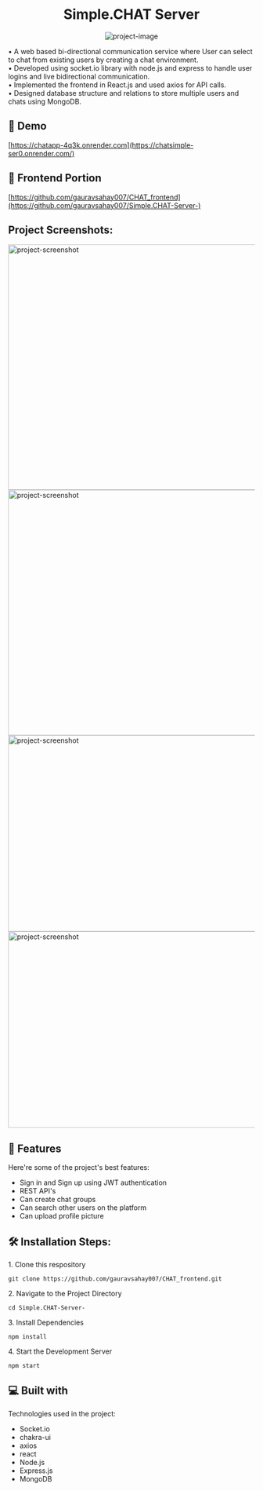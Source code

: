 <h1 align="center" id="title">Simple.CHAT Server</h1>

<p align="center"><img src="https://socialify.git.ci/gauravsahay007/Simple.CHAT-Server-/image?language=1&amp;name=1&amp;owner=1&amp;pattern=Brick%20Wall&amp;stargazers=1&amp;theme=Light" alt="project-image"></p>

<p id="description">• A web based bi-directional communication service where User can select to chat from existing users by creating a chat environment.<br>• Developed using socket.io library with node.js and express to handle user logins and live bidirectional communication.<br>• Implemented the frontend in React.js and used axios for API calls.<br>• Designed database structure and relations to store multiple users and chats using MongoDB.<br></p>

<h2>🚀 Demo</h2>

[https://chatapp-4q3k.onrender.com](https://chatsimple-ser0.onrender.com/)

<h2>🚀 Frontend Portion</h2>

[https://github.com/gauravsahay007/CHAT_frontend](https://github.com/gauravsahay007/Simple.CHAT-Server-)

<h2>Project Screenshots:</h2>

<img src="https://snipboard.io/uOwxZr.jpg" alt="project-screenshot" width="800" height="500/">

<img src="https://snipboard.io/6H7oC4.jpg" alt="project-screenshot" width="800" height="500/">

<img src="https://snipboard.io/E1A8f7.jpg" alt="project-screenshot" width="800" height="400/">

<img src="https://snipboard.io/0lWVuT.jpg" alt="project-screenshot" width="800" height="400/">

  
  
<h2>🧐 Features</h2>

Here're some of the project's best features:

*   Sign in and Sign up using JWT authentication
*   REST API's
*   Can create chat groups
*   Can search other users on the platform
*   Can upload profile picture

<h2>🛠️ Installation Steps:</h2>

<p>1. Clone this respository</p>

```
git clone https://github.com/gauravsahay007/CHAT_frontend.git
```

<p>2. Navigate to the Project Directory</p>

```
cd Simple.CHAT-Server-
```

<p>3. Install Dependencies</p>

```
npm install
```

<p>4. Start the Development Server</p>

```
npm start
```

  
  
<h2>💻 Built with</h2>

Technologies used in the project:

*   Socket.io
*   chakra-ui
*   axios
*   react
*   Node.js
*   Express.js
*   MongoDB
